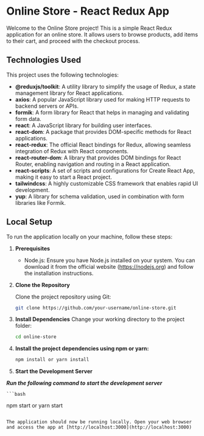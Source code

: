# Online Store - React Redux App

Welcome to the Online Store project! This is a simple React Redux application for an online store. It allows users to browse products, add items to their cart, and proceed with the checkout process.

## Technologies Used

This project uses the following technologies:

- **@reduxjs/toolkit**: A utility library to simplify the usage of Redux, a state management library for React applications.
- **axios**: A popular JavaScript library used for making HTTP requests to backend servers or APIs.
- **formik**: A form library for React that helps in managing and validating form data.
- **react**: A JavaScript library for building user interfaces.
- **react-dom**: A package that provides DOM-specific methods for React applications.
- **react-redux**: The official React bindings for Redux, allowing seamless integration of Redux with React components.
- **react-router-dom**: A library that provides DOM bindings for React Router, enabling navigation and routing in a React application.
- **react-scripts**: A set of scripts and configurations for Create React App, making it easy to start a React project.
- **tailwindcss**: A highly customizable CSS framework that enables rapid UI development.
- **yup**: A library for schema validation, used in combination with form libraries like Formik.

## Local Setup

To run the application locally on your machine, follow these steps:

1.  **Prerequisites**

    - Node.js: Ensure you have Node.js installed on your system. You can download it from the official website (https://nodejs.org) and follow the installation instructions.

2.  **Clone the Repository**

    Clone the project repository using Git:

    ```bash
    git clone https://github.com/your-username/online-store.git
    ```

3.  **Install Dependencies**
    Change your working directory to the project folder:

    ```bash
    cd online-store
    ```

4.  **Install the project dependencies using npm or yarn:**

    ```bash
    npm install or yarn install
    ```

5.  **Start the Development Server**

**_Run the following command to start the development server_**

    ```bash

npm start or yarn start

```

The application should now be running locally. Open your web browser and access the app at [http://localhost:3000](http://localhost:3000)
```
